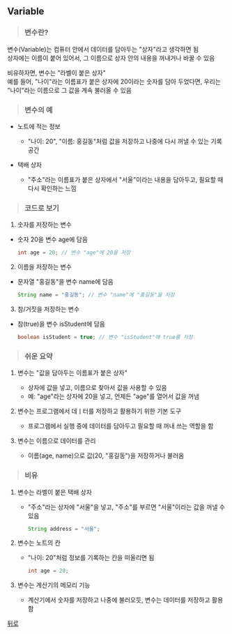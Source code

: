 ## Variable
> ### 변수란?
변수(Variable)는 컴퓨터 안에서 데이터를 담아두는 "상자"라고 생각하면 됨</br>
상자에는 이름이 붙어 있어서, 그 이름으로 상자 안의 내용을 꺼내거나 바꿀 수 있음

비유하자면, 변수는 "라벨이 붙은 상자"</br>
예를 들어, "나이"라는 이름표가 붙은 상자에 20이라는 숫자를 담아 두었다면, 우리는 "나이"라는 이름으로 그 값을 계속 불러올 수 있음

> ### 변수의 예
- 노트에 적는 정보
    - "나이: 20", "이름: 홍길동"처럼 값을 저장하고 나중에 다시 꺼낼 수 있는 기록 공간

- 택배 상자
    - "주소"라는 이름표가 붙은 상자에서 "서울"이라는 내용을 담아두고, 필요할 때 다시 확인하는 느낌

> ### 코드로 보기
1. 숫자를 저장하는 변수
- 숫자 20을 변수 age에 담음
    ```java
    int age = 20; // 변수 "age"에 20을 저장
    ```

2. 이름을 저장하는 변수
- 문자열 "홍길동"을 변수 name에 담음
    ```java
    String name = "홍길동"; // 변수 "name"에 "홍길동"을 저장
    ```

3. 참/거짓을 저장하는 변수
- 참(true)을 변수 isStudent에 담음
    ```java
    boolean isStudent = true; // 변수 "isStudent"에 true를 저장
    ```

> ### 쉬운 요약
1. 변수는 "값을 담아두는 이름표가 붙은 상자"
    - 상자에 값을 넣고, 이름으로 찾아서 값을 사용할 수 있음
    - 예: "age"라는 상자에 20을 넣고, 언제든 "age"를 열어서 값을 꺼냄

2. 변수는 프로그램에서 데ㅣ터를 저장하고 활용하기 위한 기본 도구
    - 프로그램에서 실행 중에 데이터를 담아두고 필요할 때 꺼내 쓰는 역할을 함

3. 변수는 이름으로 데이터를 관리
    - 이름(age, name)으로 값(20, "홍길동")을 저장하거나 불러옴

> ### 비유
1. 변수는 라벨이 붙은 택배 상자
    - "주소"라는 상자에 "서울"을 넣고, "주소"를 부르면 "서울"이라는 값을 꺼낼 수 있음
        ```java
        String address = "서울";
        ```

2. 변수는 노트의 칸
    - "나이: 20"처럼 정보를 기록하는 칸을 떠올리면 됨
        ```java
        int age = 20;
        ```

3. 변수는 계산기의 메모리 기능
    - 계산기에서 숫자를 저장하고 나중에 불러오듯, 변수는 데이터를 저장하고 활용함

[뒤로](java,md)